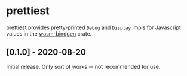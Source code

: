 # prettiest

[prettiest](https://docs.rs/prettiest) provides pretty-printed `Debug` and `Display` impls
for Javascript values in the [wasm-bindgen](https://docs.rs/wasm-bindgen) crate.

<!-- categories: Added, Removed, Changed, Deprecated, Fixed, Security -->

## [0.1.0] - 2020-08-20

Initial release. Only sort of works -- not recommended for use.
